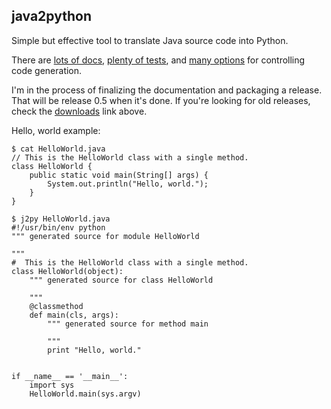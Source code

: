 java2python
-----------

Simple but effective tool to translate Java source code into Python.


There are [lots of docs](./java2python/doc/index.md), [plenty of tests](././java2python/test/), and [many options](./java2python/doc/customizations.md) for controlling code generation.

I'm in the process of finalizing the documentation and packaging a release.  That will be release 0.5 when it's done.  If you're looking for old releases, check the [downloads](./java2python/downloads) link above.

Hello, world example:

    $ cat HelloWorld.java
    // This is the HelloWorld class with a single method.
    class HelloWorld {
        public static void main(String[] args) {
            System.out.println("Hello, world.");
        }
    }

    $ j2py HelloWorld.java
    #!/usr/bin/env python
    """ generated source for module HelloWorld

    """
    #  This is the HelloWorld class with a single method.
    class HelloWorld(object):
        """ generated source for class HelloWorld

        """
        @classmethod
        def main(cls, args):
            """ generated source for method main

            """
            print "Hello, world."


    if __name__ == '__main__':
        import sys
        HelloWorld.main(sys.argv)

